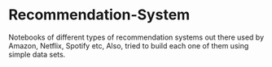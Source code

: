 # Recommendation-System
Notebooks of different types of recommendation systems out there used by Amazon, Netflix, Spotify etc, Also, tried to build each one of them using simple data sets.
